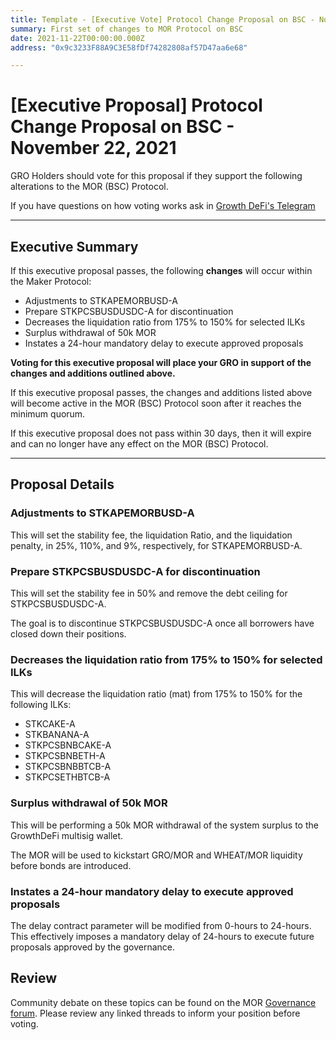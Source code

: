 ```yaml
---
title: Template - [Executive Vote] Protocol Change Proposal on BSC - November 14, 2021
summary: First set of changes to MOR Protocol on BSC
date: 2021-11-22T00:00:00.000Z
address: "0x9c3233F88A9C3E58fDf74282808af57D47aa6e68"

---
```

# [Executive Proposal] Protocol Change Proposal on BSC - November 22, 2021

GRO Holders should vote for this proposal if they support the following alterations to the MOR (BSC) Protocol.

If you have questions on how voting works ask in [Growth DeFi's Telegram](https://t.me/growthdefi)

---

## Executive Summary

If this executive proposal passes, the following **changes** will occur within the Maker Protocol:
- Adjustments to STKAPEMORBUSD-A
- Prepare STKPCSBUSDUSDC-A for discontinuation
- Decreases the liquidation ratio from 175% to 150% for selected ILKs
- Surplus withdrawal of 50k MOR
- Instates a 24-hour mandatory delay to execute approved proposals

**Voting for this executive proposal will place your GRO in support of the changes and additions outlined above.**

If this executive proposal passes, the changes and additions listed above will become active in the MOR (BSC) Protocol soon after it reaches the minimum quorum.

If this executive proposal does not pass within 30 days, then it will expire and can no longer have any effect on the MOR (BSC) Protocol.

---

## Proposal Details

### Adjustments to STKAPEMORBUSD-A

This will set the stability fee, the liquidation Ratio, and the liquidation penalty, in 25%, 110%, and 9%, respectively, for STKAPEMORBUSD-A.

### Prepare STKPCSBUSDUSDC-A for discontinuation

This will set the stability fee in 50% and remove the debt ceiling for STKPCSBUSDUSDC-A.

The goal is to discontinue STKPCSBUSDUSDC-A once all borrowers have closed down their positions.

### Decreases the liquidation ratio from 175% to 150% for selected ILKs

This will decrease the liquidation ratio (mat) from 175% to 150% for the following ILKs:

- STKCAKE-A
- STKBANANA-A
- STKPCSBNBCAKE-A
- STKPCSBNBETH-A
- STKPCSBNBBTCB-A
- STKPCSETHBTCB-A

### Surplus withdrawal of 50k MOR

This will be performing a 50k MOR withdrawal of the system surplus to the GrowthDeFi multisig wallet.

The MOR will be used to kickstart GRO/MOR and WHEAT/MOR liquidity before bonds are introduced.

### Instates a 24-hour mandatory delay to execute approved proposals

The delay contract parameter will be modified from 0-hours to 24-hours. This effectively imposes a mandatory delay of 24-hours to execute future proposals approved by the governance.

## Review

Community debate on these topics can be found on the MOR [Governance forum](https://forum.growthdefi.com/). Please review any linked threads to inform your position before voting.
